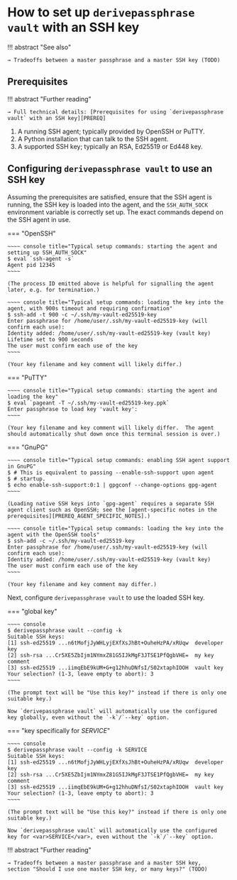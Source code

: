 # How to set up `derivepassphrase vault` with an SSH key

!!! abstract "See also"

    → Tradeoffs between a master passphrase and a master SSH key (TODO)

## Prerequisites

!!! abstract "Further reading"

    → Full technical details: [Prerequisites for using `derivepassphrase
    vault` with an SSH key][PREREQ]

 1. A running SSH agent; typically provided by OpenSSH or PuTTY.
 2. A Python installation that can talk to the SSH agent.
 3. A supported SSH key; typically an RSA, Ed25519 or Ed448 key.

## Configuring `derivepassphrase vault` to use an SSH key

Assuming the prerequisites are satisfied, ensure that the SSH agent is
running, the SSH key is loaded into the agent, and the `SSH_AUTH_SOCK`
environment variable is correctly set up.  The exact commands depend on
the SSH agent in use.

=== "OpenSSH"

    ~~~~ console title="Typical setup commands: starting the agent and setting up SSH_AUTH_SOCK"
    $ eval `ssh-agent -s`
    Agent pid 12345
    ~~~~

    (The process ID emitted above is helpful for signalling the agent
    later, e.g. for termination.)

    ~~~~ console title="Typical setup commands: loading the key into the agent, with 900s timeout and requiring confirmation"
    $ ssh-add -t 900 -c ~/.ssh/my-vault-ed25519-key
    Enter passphrase for /home/user/.ssh/my-vault-ed25519-key (will confirm each use): 
    Identity added: /home/user/.ssh/my-vault-ed25519-key (vault key)
    Lifetime set to 900 seconds
    The user must confirm each use of the key
    ~~~~

    (Your key filename and key comment will likely differ.)

=== "PuTTY"

    ~~~~ console title="Typical setup commands: starting the agent and loading the key"
    $ eval `pageant -T ~/.ssh/my-vault-ed25519-key.ppk`
    Enter passphrase to load key 'vault key': 
    ~~~~

    (Your key filename and key comment will likely differ.  The agent
    should automatically shut down once this terminal session is over.)

=== "GnuPG"

    ~~~~ console title="Typical setup commands: enabling SSH agent support in GnuPG"
    $ # This is equivalent to passing --enable-ssh-support upon agent
    $ # startup.
    $ echo enable-ssh-support:0:1 | gpgconf --change-options gpg-agent
    ~~~~

    (Loading native SSH keys into `gpg-agent` requires a separate SSH
    agent client such as OpenSSH; see the [agent-specific notes in the
    prerequisites][PREREQ_AGENT_SPECIFIC_NOTES].)

    ~~~~ console title="Typical setup commands: loading the key into the agent with the OpenSSH tools"
    $ ssh-add -c ~/.ssh/my-vault-ed25519-key
    Enter passphrase for /home/user/.ssh/my-vault-ed25519-key (will confirm each use): 
    Identity added: /home/user/.ssh/my-vault-ed25519-key (vault key)
    The user must confirm each use of the key
    ~~~~

    (Your key filename and key comment may differ.)

Next, configure `derivepassphrase vault` to use the loaded SSH key.

=== "global key"

    ~~~~ console
    $ derivepassphrase vault --config -k
    Suitable SSH keys:
    [1] ssh-ed25519 ...n6tMofjJyWHLyjEXfXsJhBt+OuheHzPA/xRUqw  developer key
    [2] ssh-rsa ...Cr5XE5ZbIjm1NYmxZ81G5IJkMgF3JTSE1PfQgbVHE=  my key comment
    [3] ssh-ed25519 ...iimqEbE9kUM+G+g12hhuDNfsI/S02xtaphIOOH  vault key
    Your selection? (1-3, leave empty to abort): 3
    ~~~~

    (The prompt text will be "Use this key?" instead if there is only one
    suitable key.)

    Now `derivepassphrase vault` will automatically use the configured
    key globally, even without the `-k`/`--key` option.

=== "key specifically for <var>SERVICE</var>"

    ~~~~ console
    $ derivepassphrase vault --config -k SERVICE
    Suitable SSH keys:
    [1] ssh-ed25519 ...n6tMofjJyWHLyjEXfXsJhBt+OuheHzPA/xRUqw  developer key
    [2] ssh-rsa ...Cr5XE5ZbIjm1NYmxZ81G5IJkMgF3JTSE1PfQgbVHE=  my key comment
    [3] ssh-ed25519 ...iimqEbE9kUM+G+g12hhuDNfsI/S02xtaphIOOH  vault key
    Your selection? (1-3, leave empty to abort): 3
    ~~~~

    (The prompt text will be "Use this key?" instead if there is only one
    suitable key.)

    Now `derivepassphrase vault` will automatically use the configured
    key for <var>SERVICE</var>, even without the `-k`/`--key` option.

!!! abstract "Further reading"

    → Tradeoffs between a master passphrase and a master SSH key,
    section "Should I use one master SSH key, or many keys?" (TODO)

[PREREQ]: ../reference/prerequisites-ssh-key.md
[PREREQ_AGENT_SPECIFIC_NOTES]: ../reference/prerequisites-ssh-key.md#agent-specific-notes

